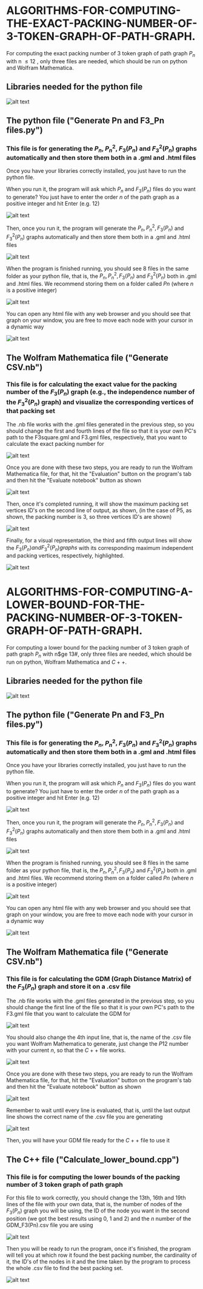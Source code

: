 # ALGORITHMS-FOR-COMPUTING-THE-EXACT-PACKING-NUMBER-OF-3-TOKEN-GRAPH-OF-PATH-GRAPH.

For computing the exact packing number of 3 token graph of path graph $P_n$ with n $\le 12$ , only three files are needed, which should be run on python and Wolfram Mathematica.

## Libraries needed for the python file

![alt text](https://github.com/TheAlexz/ALGOS-FOR-COMPUTING-THE-LOWER-AND-UPPER-BOUNDS-OF-THE-PACKING-NUMBER-OF-3-TOKEN-GRAPH-OF-PATH-GRAPH./blob/main/Images/Libraries%20needed%20for%20the%20python%20file.png)

## The python file ("Generate Pn and F3_Pn files.py")
### This file is for generating the $P_n$, $P^2_n$, $F_3(P_n)$ and $F_3^2(P_n)$ graphs automatically and then store them both in a .gml and .html files

Once you have your libraries correctly installed, you just have to run the python file.

When you run it, the program will ask which $P_n$ and $F_3(P_n)$ files do you want to generate? You just have to enter the order $n$ of the path graph as a positive integer and hit Enter (e.g. 12) 

![alt text](https://github.com/TheAlexz/ALGOS-FOR-COMPUTING-THE-LOWER-AND-UPPER-BOUNDS-OF-THE-PACKING-NUMBER-OF-3-TOKEN-GRAPH-OF-PATH-GRAPH./blob/main/Images/Python_question.png)

Then, once you run it, the program will generate the $P_n, P^2_n, F_3(P_n)$ and $F_3^2(P_n)$ graphs automatically and then store them both in a .gml and .html files

![alt text](https://github.com/TheAlexz/ALGOS-FOR-COMPUTING-THE-LOWER-AND-UPPER-BOUNDS-OF-THE-PACKING-NUMBER-OF-3-TOKEN-GRAPH-OF-PATH-GRAPH./blob/main/Images/Python_results.png)

When the program is finished running, you should see $8$ files in the same folder as your python file, that is, the $P_n, P^2_n, F_3(P_n)$ and $F_3^2(P_n)$ both in .gml and .html files.
We recommend storing them on a folder called $Pn$ (where $n$ is a positive integer)

![alt text](https://github.com/TheAlexz/ALGOS-FOR-COMPUTING-THE-LOWER-AND-UPPER-BOUNDS-OF-THE-PACKING-NUMBER-OF-3-TOKEN-GRAPH-OF-PATH-GRAPH./blob/main/Images/Python_results_2.png)

You can open any html file with any web browser and you should see that graph on your window, you are free to move each node with your cursor in a dynamic way

![alt text](https://github.com/TheAlexz/ALGOS-FOR-COMPUTING-THE-LOWER-AND-UPPER-BOUNDS-OF-THE-PACKING-NUMBER-OF-3-TOKEN-GRAPH-OF-PATH-GRAPH./blob/main/Images/P8_html.png)


## The Wolfram Mathematica file ("Generate CSV.nb")
### This file is for calculating the exact value for the packing number of the $F_3(P_n)$ graph (e.g., the independence number of the $F_3^2(P_n)$ graph) and visualize the corresponding vertices of that packing set

The .nb file works with the .gml files generated in the previous step, so you should change the first and fourth lines of the file so that it is your own PC's path to the F3square.gml and F3.gml files, respectively, that you want to calculate the exact packing number for

![alt text](https://github.com/TheAlexz/Algorithms-for-packing-number/blob/main/Images/First_and_fourth_lines_of_mathematica_exact_value.png)

Once you are done with these two steps, you are ready to run the Wolfram Mathematica file, for that, hit the "Evaluation" button on the program's tab and then hit the "Evaluate notebook" button as shown

![alt text](https://github.com/TheAlexz/Algorithms-for-packing-number/blob/main/Images/Exact_value_evaluation_mathematica.png)

Then, once it's completed running, it will show the maximum packing set vertices ID's on the second line of output, as shown, (in the case of P5, as shown, the packing number is 3, so three vertices ID's are shown)

![alt text](https://github.com/TheAlexz/Algorithms-for-packing-number/blob/main/Images/Exact_value_mathematica.png)

Finally, for a visual representation, the third and fifth output lines will show the $F_3(P_n) and F_3^2(P_n) graphs$ with its corresponding maximum independent and packing vertices, respectively, highlighted.

![alt text](https://github.com/TheAlexz/Algorithms-for-packing-number/blob/main/Images/Visualize_exact_values_mathematica.png)

# ALGORITHMS-FOR-COMPUTING-A-LOWER-BOUND-FOR-THE-PACKING-NUMBER-OF-3-TOKEN-GRAPH-OF-PATH-GRAPH.

For computing a lower bound for the packing number of 3 token graph of path graph $P_n$ with n$ge 13#, only three files are needed, which should be run on python, Wolfram Mathematica and $C++$.

## Libraries needed for the python file

![alt text](https://github.com/TheAlexz/ALGOS-FOR-COMPUTING-THE-LOWER-AND-UPPER-BOUNDS-OF-THE-PACKING-NUMBER-OF-3-TOKEN-GRAPH-OF-PATH-GRAPH./blob/main/Images/Libraries%20needed%20for%20the%20python%20file.png)

## The python file ("Generate Pn and F3_Pn files.py")
### This file is for generating the $P_n$, $P^2_n$, $F_3(P_n)$ and $F_3^2(P_n)$ graphs automatically and then store them both in a .gml and .html files

Once you have your libraries correctly installed, you just have to run the python file.

When you run it, the program will ask which $P_n$ and $F_3(P_n)$ files do you want to generate? You just have to enter the order $n$ of the path graph as a positive integer and hit Enter (e.g. 12) 

![alt text](https://github.com/TheAlexz/ALGOS-FOR-COMPUTING-THE-LOWER-AND-UPPER-BOUNDS-OF-THE-PACKING-NUMBER-OF-3-TOKEN-GRAPH-OF-PATH-GRAPH./blob/main/Images/Python_question.png)

Then, once you run it, the program will generate the $P_n, P^2_n, F_3(P_n)$ and $F_3^2(P_n)$ graphs automatically and then store them both in a .gml and .html files

![alt text](https://github.com/TheAlexz/ALGOS-FOR-COMPUTING-THE-LOWER-AND-UPPER-BOUNDS-OF-THE-PACKING-NUMBER-OF-3-TOKEN-GRAPH-OF-PATH-GRAPH./blob/main/Images/Python_results.png)

When the program is finished running, you should see $8$ files in the same folder as your python file, that is, the $P_n, P^2_n, F_3(P_n)$ and $F_3^2(P_n)$ both in .gml and .html files.
We recommend storing them on a folder called $Pn$ (where $n$ is a positive integer)

![alt text](https://github.com/TheAlexz/ALGOS-FOR-COMPUTING-THE-LOWER-AND-UPPER-BOUNDS-OF-THE-PACKING-NUMBER-OF-3-TOKEN-GRAPH-OF-PATH-GRAPH./blob/main/Images/Python_results_2.png)

You can open any html file with any web browser and you should see that graph on your window, you are free to move each node with your cursor in a dynamic way

![alt text](https://github.com/TheAlexz/ALGOS-FOR-COMPUTING-THE-LOWER-AND-UPPER-BOUNDS-OF-THE-PACKING-NUMBER-OF-3-TOKEN-GRAPH-OF-PATH-GRAPH./blob/main/Images/P8_html.png)



## The Wolfram Mathematica file ("Generate CSV.nb")
### This file is for calculating the GDM (Graph Distance Matrix) of the $F_3(P_n)$ graph and store it on a .csv file

The .nb file works with the .gml files generated in the previous step, so you should change the first line of the file so that it is your own PC's path to the F3.gml file that you want to calculate the GDM for

![alt text](https://github.com/TheAlexz/ALGOS-FOR-COMPUTING-THE-LOWER-AND-UPPER-BOUNDS-OF-THE-PACKING-NUMBER-OF-3-TOKEN-GRAPH-OF-PATH-GRAPH./blob/main/Images/First_line_of_mathematica_file.png)

You should also change the 4th input line, that is, the name of the .csv file you want Wolfram Mathematica to generate, just change the $P12$ number with your current $n$, so that the $C++$ file works.

![alt text](https://github.com/TheAlexz/ALGOS-FOR-COMPUTING-THE-LOWER-AND-UPPER-BOUNDS-OF-THE-PACKING-NUMBER-OF-3-TOKEN-GRAPH-OF-PATH-GRAPH./blob/main/Images/4th_line_mathematica.png)

Once you are done with these two steps, you are ready to run the Wolfram Mathematica file, for that, hit the "Evaluation" button on the program's tab and then hit the "Evaluate notebook" button as shown

![alt text](https://github.com/TheAlexz/ALGOS-FOR-COMPUTING-THE-LOWER-AND-UPPER-BOUNDS-OF-THE-PACKING-NUMBER-OF-3-TOKEN-GRAPH-OF-PATH-GRAPH./blob/main/Images/Mathematica_results1.png)

Remember to wait until every line is evaluated, that is, until the last output line shows the correct name of the .csv file you are generating

![alt text](https://github.com/TheAlexz/ALGOS-FOR-COMPUTING-THE-LOWER-AND-UPPER-BOUNDS-OF-THE-PACKING-NUMBER-OF-3-TOKEN-GRAPH-OF-PATH-GRAPH./blob/main/Images/Mathematica_results2.png)

Then, you will have your GDM file ready for the $C++$ file to use it

## The C++ file ("Calculate_lower_bound.cpp")
### This file is for computing the lower bounds of the packing number of 3 token graph of path graph

For this file to work correctly, you should change the 13th, 16th and 19th lines of the file with your own data, that is, the number of nodes of the $F_3(P_n)$ graph you will be using, the ID of the node you want in the second position (we got the best results using $0$, $1$ and $2$) and the $n$ number of the GDM_F3(Pn).csv file you are using

![alt text](https://github.com/TheAlexz/ALGOS-FOR-COMPUTING-THE-LOWER-AND-UPPER-BOUNDS-OF-THE-PACKING-NUMBER-OF-3-TOKEN-GRAPH-OF-PATH-GRAPH./blob/main/Images/cpp_changes.png)

Then you will be ready to run the program, once it's finished, the program will tell you at which row it found the best packing number, the cardinality of it, the ID's of the nodes in it and the time taken by the program to process the whole .csv file to find the best packing set.

![alt text](https://github.com/TheAlexz/ALGOS-FOR-COMPUTING-THE-LOWER-AND-UPPER-BOUNDS-OF-THE-PACKING-NUMBER-OF-3-TOKEN-GRAPH-OF-PATH-GRAPH./blob/main/Images/cpp_results.png)

